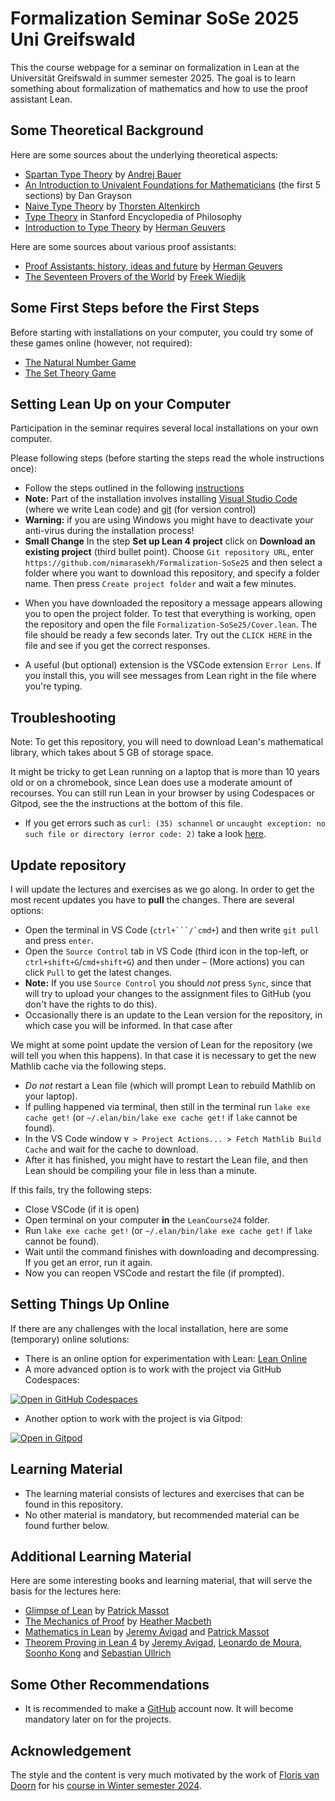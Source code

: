 # Formalization Seminar SoSe 2025 Uni Greifswald

This the course webpage for a seminar on formalization in Lean at the Universität Greifswald in summer semester 2025. The goal is to learn something about formalization of mathematics and how to use the proof assistant Lean.

## Some Theoretical Background

Here are some sources about the underlying theoretical aspects:

 - [Spartan Type Theory](https://math.andrej.com/wp-content/uploads/2017/12/Spartan-Type-Theory.pdf) by [Andrej Bauer](https://www.andrej.com/)
 - [An Introduction to Univalent Foundations for Mathematicians](https://www.ams.org/journals/bull/2018-55-04/S0273-0979-2018-01616-9/S0273-0979-2018-01616-9.pdf) (the first 5 sections) by Dan Grayson
 - [Naive Type Theory](https://people.cs.nott.ac.uk/psztxa/publ/fomus19.pdf) by [Thorsten Altenkirch](https://people.cs.nott.ac.uk/psztxa/)
 - [Type Theory](https://plato.stanford.edu/entries/type-theory/) in Stanford Encyclopedia of Philosophy
 - [Introduction to Type Theory](https://www.cs.ru.nl/~herman/PUBS/IntroTT-improved.pdf) by [Herman Geuvers](https://www.cs.ru.nl/~herman/)

 Here are some sources about various proof assistants: 
 - [Proof Assistants: history, ideas and future](https://www.cs.ru.nl/~herman/PUBS/proofassistants.pdf) by [Herman Geuvers](https://www.cs.ru.nl/~herman/)
 - [The Seventeen Provers of the World](https://www.cs.ru.nl/~freek/comparison/comparison.pdf) by [Freek Wiedijk](https://www.cs.ru.nl/staff/Freek.Wiedijk/)

## Some First Steps before the First Steps

Before starting with installations on your computer, you could try some of these games online (however, not required):

- [The Natural Number Game](https://adam.math.hhu.de/#/g/leanprover-community/nng4)
- [The Set Theory Game](https://adam.math.hhu.de/#/g/djvelleman/stg4)

## Setting Lean Up on your Computer

Participation in the seminar requires several local installations on your own computer.

Please following steps (before starting the steps read the whole instructions once):

- Follow the steps outlined in the following [instructions](https://leanprover-community.github.io/get_started.html) 
- **Note:** Part of the installation involves installing [Visual Studio Code](https://code.visualstudio.com/) (where we write Lean code) and [git](https://git-scm.com/) (for version control)
- **Warning:** if you are using Windows you might have to deactivate your anti-virus during the installation process!
- **Small Change** In the step **Set up Lean 4 project** click on **Download an existing project** (third bullet point). Choose `Git repository URL`, enter `https://github.com/nimarasekh/Formalization-SoSe25` and then select a folder where you want to download this repository, and specify a folder name. Then press `Create project folder` and wait a few minutes.

* When you have downloaded the repository a message appears allowing you to open the project folder.
To test that everything is working, open the repository and open the file `Formalization-SoSe25/Cover.lean`.
The file should be ready a few seconds later. Try out the `CLICK HERE` in the file and see if you get the correct responses.

* A useful (but optional) extension is the VSCode extension `Error Lens`. If you install this, you will see messages from Lean right in the file where you're typing.

## Troubleshooting

Note: To get this repository, you will need to download Lean's mathematical library, which takes about 5 GB of storage space.

It might be tricky to get Lean running on a laptop that is more than 10 years old or on a chromebook, since Lean does use a moderate amount of recourses.
You can still run Lean in your browser by using Codespaces or Gitpod, see the the instructions at the bottom of this file.

* If you get errors such as `curl: (35) schannel` or `uncaught exception: no such file or directory (error code: 2)` take a look [here](https://leanprover-community.github.io/install/project.html#troubleshooting).

## Update repository

I will update the lectures and exercises as we go along. In order to get the most recent updates you have to **pull** the changes. There are several options:

- Open the terminal in VS Code (``ctrl+```/`cmd+``) and then write `git pull` and press `enter`.
- Open the `Source Control` tab in VS Code (third icon in the top-left, or `ctrl+shift+G`/`cmd+shift+G`) and then under `⋯` (More actions) you can click `Pull` to get the latest changes.
- **Note:** If you use `Source Control` you should *not* press `Sync`, since that will try to upload your changes to the assignment files to GitHub (you don't have the rights to do this).
- Occasionally there is an update to the Lean version for the repository, in which case you will be informed. In that case after
<!-- You can commit by writing a non-empty commit message and then pressing `Commit` (you can answer "Yes" or "Always" when it asks you if you want to stage all changes.).  -->
<!-- Troubleshooting: if you have configured git pull to use rebase, then you
have to commit the changes first.  -->


We might at some point update the version of Lean for the repository (we will tell you when this happens). In that case it is necessary to get the new Mathlib cache via the following steps.

- *Do not* restart a Lean file (which will prompt Lean to rebuild Mathlib on your laptop).
- If pulling happened via terminal, then still in the terminal run `lake exe cache get!` (or `~/.elan/bin/lake exe cache get!` if `lake` cannot be found).
- In the VS Code window `∀ > Project Actions... > Fetch Mathlib Build Cache` and wait for the cache to download.
- After it has finished, you might have to restart the Lean file, and then Lean should be compiling your file in less than a minute.

If this fails, try the following steps:
- Close VSCode (if it is open)
- Open terminal on your computer **in** the `LeanCourse24` folder.
- Run `lake exe cache get!` (or `~/.elan/bin/lake exe cache get!` if `lake` cannot be found).
- Wait until the command finishes with downloading and decompressing. If you get an error, run it again.
- Now you can reopen VSCode and restart the file (if prompted).

<!--
## Setting Up this Project on your Computer

As part of this course you need to set up this project on your own computer:

- Clone the repository to your local computer so that you can start working with it. 
-->

## Setting Things Up Online

If there are any challenges with the local installation, here are some (temporary) online solutions:

- There is an online option for experimentation with Lean: [Lean Online](https://live.lean-lang.org/)
- A more advanced option is to work with the project via GitHub Codespaces:

<a href='https://codespaces.new/nimarasekh/Formalization-SoSe25' target="_blank" rel="noreferrer noopener"><img src='https://github.com/codespaces/badge.svg' alt='Open in GitHub Codespaces' style='max-width: 100%;'></a>

- Another option to work with the project is via Gitpod:
  
[![Open in Gitpod](https://gitpod.io/button/open-in-gitpod.svg)](https://gitpod.io/#https://github.com/nimarasekh/Formalization-SoSe25)

## Learning Material

- The learning material consists of lectures and exercises that can be found in this repository.
- No other material is mandatory, but recommended material can be found further below.

## Additional Learning Material

Here are some interesting books and learning material, that will serve the basis for the lectures here:
- [Glimpse of Lean](https://github.com/PatrickMassot/GlimpseOfLean) by [Patrick Massot](https://github.com/PatrickMassot)
- [The Mechanics of Proof](https://hrmacbeth.github.io/math2001/) by [Heather Macbeth](https://hrmacbeth.github.io/)
- [Mathematics in Lean](https://leanprover-community.github.io/mathematics_in_lean/) by [Jeremy Avigad](https://github.com/avigad) and [Patrick Massot](https://github.com/PatrickMassot) 
- [Theorem Proving in Lean 4](https://lean-lang.org/theorem_proving_in_lean4/) by [Jeremy Avigad](https://github.com/avigad), [Leonardo de Moura](https://leodemoura.github.io/), [Soonho Kong](https://github.com/soonhokong) and [Sebastian Ullrich](https://github.com/kha)


## Some Other Recommendations

- It is recommended to make a [GitHub](https://github.com/) account now. It will become mandatory later on for the projects.
<!--
- There is a [Zulip channel](https://leanprover.zulipchat.com/) that has a lot of useful information.
-->

## Acknowledgement

The style and the content is very much motivated by the work of [Floris van Doorn](https://florisvandoorn.com/) for his [course in Winter semester 2024](https://github.com/fpvandoorn/LeanCourse24/).
